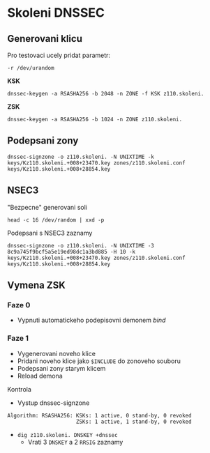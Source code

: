 # Skoleni DNSSEC

## Generovani klicu

Pro testovaci ucely pridat parametr:

    -r /dev/urandom

**KSK**

    dnssec-keygen -a RSASHA256 -b 2048 -n ZONE -f KSK z110.skoleni.

**ZSK**

    dnssec-keygen -a RSASHA256 -b 1024 -n ZONE z110.skoleni.

## Podepsani zony

    dnssec-signzone -o z110.skoleni. -N UNIXTIME -k keys/Kz110.skoleni.+008+23470.key zones/z110.skoleni.conf keys/Kz110.skoleni.+008+28854.key

## NSEC3

"Bezpecne" generovani soli

    head -c 16 /dev/random | xxd -p

Podepsani s NSEC3 zaznamy

    dnssec-signzone -o z110.skoleni. -N UNIXTIME -3 8c9a745f9bcf5a5e19ed98dc1a3bd885 -H 10 -k keys/Kz110.skoleni.+008+23470.key zones/z110.skoleni.conf keys/Kz110.skoleni.+008+28854.key

## Vymena ZSK

### Faze 0

 * Vypnuti automatickeho podepisovni demonem *bind*

### Faze 1

  * Vygenerovani noveho klice
  * Pridani noveho klice jako `$INCLUDE` do zonoveho souboru
  * Podepsani zony starym klicem
  * Reload demona

Kontrola

  * Vystup dnssec-signzone

```
Algorithm: RSASHA256: KSKs: 1 active, 0 stand-by, 0 revoked
                      ZSKs: 1 active, 1 stand-by, 0 revoked
```

  * `dig z110.skoleni. DNSKEY +dnssec`
    * Vrati 3 `DNSKEY` a 2 `RRSIG` zaznamy

